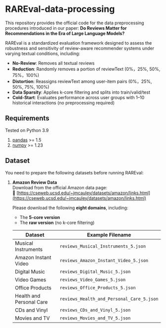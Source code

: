 # RAREval-data-processing
This repository provides the official code for the data preprocessing procedures introduced in our paper:
**Do Reviews Matter for Recommendations in the Era of Large Language Models?**


RAREval is a standardized evaluation framework designed to assess the robustness and sensitivity of review-aware recommender systems under varying textual conditions, including:
- **No-Review**: Removes all textual reviews  
- **Reduction**: Randomly removes a portion of reviewText (0%，25%, 50%, 75%，100%)  
- **Distortion**: Reassigns reviewText among user-item pairs (0%，25%, 50%, 75%, 100%)  
- **Data Sparsity**: Applies k-core filtering and splits into train/valid/test
- **Cold-Start**: Evaluates performance across user groups with 1–10 historical interactions (no preprocessing required)
## Requirements

Tested on Python 3.9

1. [pandas](https://pypi.org/project/pandas/) >= 1.5  
2. [numpy](https://pypi.org/project/numpy/) >= 1.23

## Dataset

You need to prepare the following datasets before running RAREval:

1. **Amazon Review Data**  
   Download from the official Amazon data page:  
   🔗 [https://cseweb.ucsd.edu/~jmcauley/datasets/amazon/links.html](https://cseweb.ucsd.edu/~jmcauley/datasets/amazon/links.html)  

   Please download the following **eight domains**, including:
   - The **5-core version**
   - The **raw version** (no k-core filtering)

   | Dataset              | Example Filename                          |
   |----------------------|--------------------------------------------|
   | Musical Instruments  | `reviews_Musical_Instruments_5.json`      |
   | Amazon Instant Video |   `reviews_Amazon_Instant_Video_5.json`     |
   | Digital Music        | `reviews_Digital_Music_5.json`             |
   | Video Games          | `reviews_Video_Games_5.json`              |
   | Office Products      | `reviews_Office_Products_5.json`          |
   | Health and Personal Care |`reviews_Health_and_Personal_Care_5.json` |
   | CDs and Vinyl        | `reviews_CDs_and_Vinyl_5.json`            |
   | Movies and TV        | `reviews_Movies_and_TV_5.json`            |
